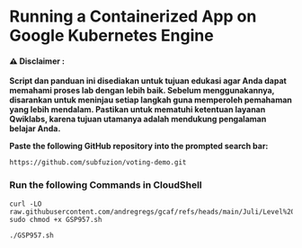 #  Running a Containerized App on Google Kubernetes Engine


#### ⚠️ Disclaimer :
**Script dan panduan ini disediakan untuk tujuan edukasi agar Anda dapat memahami proses lab dengan lebih baik. Sebelum menggunakannya, disarankan untuk meninjau setiap langkah guna memperoleh pemahaman yang lebih mendalam. Pastikan untuk mematuhi ketentuan layanan Qwiklabs, karena tujuan utamanya adalah mendukung pengalaman belajar Anda.**


**Paste the following GitHub repository into the prompted search bar:**

```
https://github.com/subfuzion/voting-demo.git
```

### Run the following Commands in CloudShell 


```
curl -LO raw.githubusercontent.com/andregregs/gcaf/refs/heads/main/Juli/Level%202/GKE%20Autopilot%20Qwik%20Start/GSP957.sh
sudo chmod +x GSP957.sh

./GSP957.sh
```